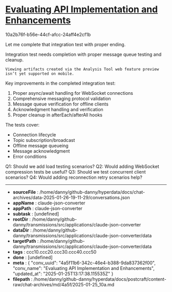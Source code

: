 # [Evaluating API Implementation and Enhancements](https://claude.ai/chat/4a5f11b6-342c-46e4-b388-9da837362f00)

10a2b76f-b56e-44cf-afcc-24aff4e2cf1b

 Let me complete that integration test with proper ending.

<antThinking>Integration test needs completion with proper message queue testing and cleanup.</antThinking>
```
Viewing artifacts created via the Analysis Tool web feature preview isn’t yet supported on mobile.
```



Key improvements in the completed integration test:

1. Proper async/await handling for WebSocket connections
2. Comprehensive messaging protocol validation
3. Message queue verification for offline clients
4. Acknowledgment handling and verification
5. Proper cleanup in afterEach/afterAll hooks

The tests cover:
- Connection lifecycle 
- Topic subscription/broadcast
- Offline message queueing
- Message acknowledgment
- Error conditions

Q1: Should we add load testing scenarios?
Q2: Would adding WebSocket compression tests be useful?
Q3: Should we test concurrent client scenarios?
Q4: Would adding reconnection retry scenarios help?

---

* **sourceFile** : /home/danny/github-danny/hyperdata/docs/chat-archives/data-2025-01-26-19-11-29/conversations.json
* **appName** : claude-json-converter
* **appPath** : claude-json-converter
* **subtask** : [undefined]
* **rootDir** : /home/danny/github-danny/transmissions/src/applications/claude-json-converter
* **dataDir** : /home/danny/github-danny/transmissions/src/applications/claude-json-converter/data
* **targetPath** : /home/danny/github-danny/transmissions/src/applications/claude-json-converter/data
* **tags** : ccc10.ccc20.ccc30.ccc40.ccc50
* **done** : [undefined]
* **meta** : {
  "conv_uuid": "4a5f11b6-342c-46e4-b388-9da837362f00",
  "conv_name": "Evaluating API Implementation and Enhancements",
  "updated_at": "2025-01-25T13:17:38.115535Z"
}
* **filepath** : /home/danny/github-danny/hyperdata/docs/postcraft/content-raw/chat-archives/md/4a5f/2025-01-25_10a.md